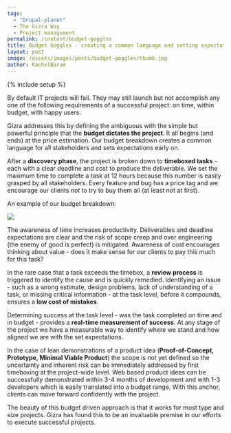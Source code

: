 ```yaml
---
tags:
  - "Drupal-planet"
  - The Gizra Way
  - Project management
permalink: /content/budget-goggles
title: Budget Goggles - creating a common language and setting expectations
layout: post
image: /assets/images/posts/budget-goggles/thumb.jpg
author: RachelBaram
---
```


{% include setup %}

By default IT projects will fail. They may still launch but not accomplish any one of the following requirements of a successful project: on time, within budget, with happy users.

Gizra addresses this by defining the ambiguous with the simple but powerful principle that the __budget dictates the project__. It all begins (and ends) at the price estimation. Our budget breakdown creates a common language for all stakeholders and sets expectations early on.

After a __discovery phase__, the project is broken down to __timeboxed tasks__ - each with a clear deadline and cost to produce the deliverable. We set the maximum time to complete a task at 12 hours because this number is easily grasped by all stakeholders. Every feature and bug has a price tag and we encourage our clients _not_ to try to buy them all (at least not at first).

An example of our budget breakdown:

<div class="thumbnail">
  <img src="{{BASE_PATH}}/assets/images/posts/budget-goggles/image1.jpg">
</div>

<!-- more -->

The awareness of time increases productivity. Deliverables and deadline expectations are clear and the risk of scope creep and over engineering (the enemy of good is perfect) is mitigated. Awareness of cost encourages thinking about value - does it make sense for our clients to pay this much for this task?

In the rare case that a task exceeds the timebox, a __review process__ is triggered to identify the cause and is quickly remedied. Identifying an issue - such as a wrong estimate, design problems, lack of understanding of a task, or missing critical information - at the task level,  before it compounds, ensures a __low cost of mistakes__.

Determining success at the task level - was the task completed on time and in budget - provides a __real-time measurement of success__. At any stage of the project we have a measurable way to identify where we stand and how aligned we are with the set expectations.

In the case of lean demonstrations of a product idea (__Proof-of-Concept, Prototype, Minimal Viable Product__) the scope is not yet defined so the uncertainty and inherent risk can be immediately addressed by first timeboxing at the project-wide level. Web based product ideas can be successfully demonstrated within 3-4 months of development and with 1-3 developers which is easily translated into a budget range. With this anchor, clients can move forward confidently with the project.

The beauty of this budget driven approach is that it works for most type and size projects. Gizra has found this to be an invaluable premise in our efforts to execute successful projects.
